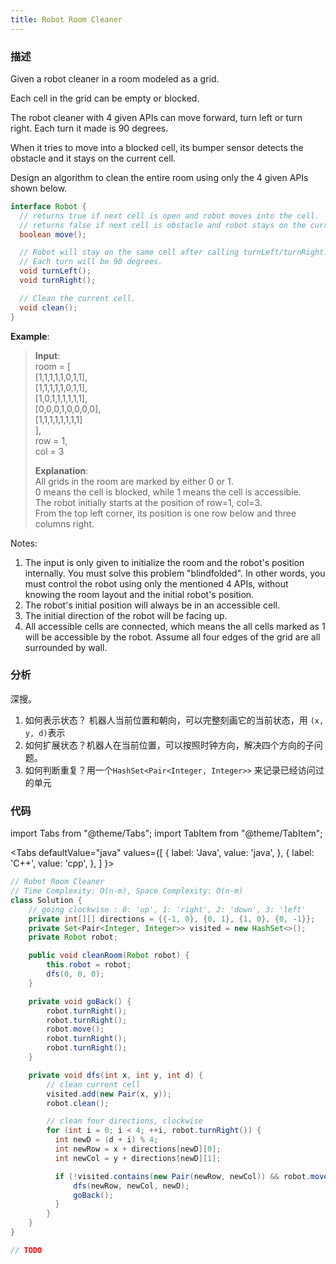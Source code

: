 ```yaml
---
title: Robot Room Cleaner
---
```


### 描述

Given a robot cleaner in a room modeled as a grid.

Each cell in the grid can be empty or blocked.

The robot cleaner with 4 given APIs can move forward, turn left or turn right. Each turn it made is 90 degrees.

When it tries to move into a blocked cell, its bumper sensor detects the obstacle and it stays on the current cell.

Design an algorithm to clean the entire room using only the 4 given APIs shown below.

```java
interface Robot {
  // returns true if next cell is open and robot moves into the cell.
  // returns false if next cell is obstacle and robot stays on the current cell.
  boolean move();

  // Robot will stay on the same cell after calling turnLeft/turnRight.
  // Each turn will be 90 degrees.
  void turnLeft();
  void turnRight();

  // Clean the current cell.
  void clean();
}
```

**Example**:

> **Input**:  
> room = [  
> [1,1,1,1,1,0,1,1],  
> [1,1,1,1,1,0,1,1],  
> [1,0,1,1,1,1,1,1],  
> [0,0,0,1,0,0,0,0],  
> [1,1,1,1,1,1,1,1]  
> ],  
> row = 1,  
> col = 3
>
> **Explanation**:  
> All grids in the room are marked by either 0 or 1.  
> 0 means the cell is blocked, while 1 means the cell is accessible.  
> The robot initially starts at the position of row=1, col=3.  
> From the top left corner, its position is one row below and three columns right.

Notes:

1. The input is only given to initialize the room and the robot's position internally. You must solve this problem "blindfolded". In other words, you must control the robot using only the mentioned 4 APIs, without knowing the room layout and the initial robot's position.
1. The robot's initial position will always be in an accessible cell.
1. The initial direction of the robot will be facing up.
1. All accessible cells are connected, which means the all cells marked as 1 will be accessible by the robot.
   Assume all four edges of the grid are all surrounded by wall.

### 分析

深搜。

1. 如何表示状态？ 机器人当前位置和朝向，可以完整刻画它的当前状态，用 `(x, y, d)`表示
1. 如何扩展状态？机器人在当前位置，可以按照时钟方向，解决四个方向的子问题。
1. 如何判断重复？用一个`HashSet<Pair<Integer, Integer>>` 来记录已经访问过的单元

### 代码

import Tabs from "@theme/Tabs";
import TabItem from "@theme/TabItem";

<Tabs
defaultValue="java"
values={[
{ label: 'Java', value: 'java', },
{ label: 'C++', value: 'cpp', },
]
}>
<TabItem value="java">

```java
// Robot Room Cleaner
// Time Complexity: O(n-m), Space Complexity: O(n-m)
class Solution {
    // going clockwise : 0: 'up', 1: 'right', 2: 'down', 3: 'left'
    private int[][] directions = {{-1, 0}, {0, 1}, {1, 0}, {0, -1}};
    private Set<Pair<Integer, Integer>> visited = new HashSet<>();
    private Robot robot;

    public void cleanRoom(Robot robot) {
        this.robot = robot;
        dfs(0, 0, 0);
    }

    private void goBack() {
        robot.turnRight();
        robot.turnRight();
        robot.move();
        robot.turnRight();
        robot.turnRight();
    }

    private void dfs(int x, int y, int d) {
        // clean current cell
        visited.add(new Pair(x, y));
        robot.clean();

        // clean four directions, clockwise
        for (int i = 0; i < 4; ++i, robot.turnRight()) {
          int newD = (d + i) % 4;
          int newRow = x + directions[newD][0];
          int newCol = y + directions[newD][1];

          if (!visited.contains(new Pair(newRow, newCol)) && robot.move()) {
              dfs(newRow, newCol, newD);
              goBack();
          }
        }
    }
}
```

</TabItem>
<TabItem value="cpp">

```cpp
// TODO
```

</TabItem>
</Tabs>
